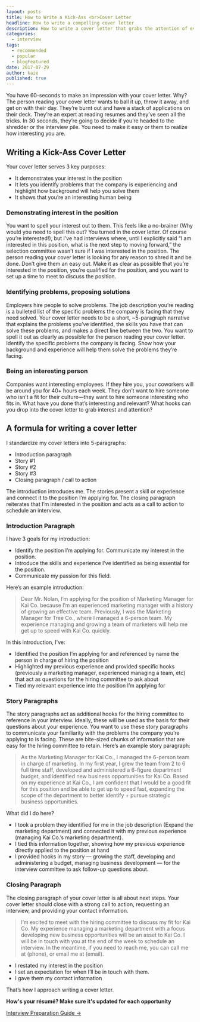 ```yaml
---
layout: posts
title: How to Write a Kick-Ass <br>Cover Letter
headline: How to write a compelling cover letter
description: How to write a cover letter that grabs the attention of even the most seasoned resume or CV reader
categories:
  - interview
tags:
  - recommended
  - popular
  - blogFeatured
date: 2017-07-29
author: kaie
published: true
---
```

You have 60-seconds to make an impression with your cover letter. Why? The person reading your cover letter wants to ball it up, throw it away, and get on with their day. They’re burnt out and have a stack of applications on their deck. They’re an expert at reading resumes and they’ve seen all the tricks. In 30 seconds, they’re going to decide if you’re headed to the shredder or the interview pile. You need to make it easy or them to realize how interesting you are.

## Writing a Kick-Ass Cover Letter

Your cover letter serves 3 key purposes:

 - It demonstrates your interest in the position
 - It lets you identify problems that the company is experiencing and highlight how background will help you solve them
 - It shows that you’re an interesting human being

### Demonstrating interest in the position

You want to spell your interest out to them. This feels like a no-brainer (Why would you need to spell this out? You turned in the cover letter. Of course you’re interested!), but I’ve had interviews where, until I explicitly said “I am interested in this position, what is the next step to moving forward,” the selection committee wasn’t sure if I was interested in the position. The person reading your cover letter is looking for any reason to shred it and be done. Don’t give them an easy out. Make it as clear as possible that you’re interested in the position, you’re qualified for the position, and you want to set up a time to meet to discuss the position.

### Identifying problems, proposing solutions

Employers hire people to solve problems. The job description you’re reading is a bulleted list of the specific problems the company is facing that they need solved. Your cover letter needs to be a short, ~5-paragraph narrative that explains the problems you’ve identified, the skills you have that can solve these problems, and makes a direct line between the two. You want to spell it out as clearly as possible for the person reading your cover letter. Identify the specific problems the company is facing. Show how your background and experience will help them solve the problems they’re facing.

### Being an interesting person

Companies want interesting employees. If they hire you, your coworkers will be around you for 40+ hours each week. They don’t want to hire someone who isn’t a fit for their culture—they want to hire someone interesting who fits in. What have you done that’s interesting and relevant? What hooks can you drop into the cover letter to grab interest and attention?

## A formula for writing a cover letter

I standardize my cover letters into 5-paragraphs:

 - Introduction paragraph
 - Story #1
 - Story #2
 - Story #3
 - Closing paragraph / call to action

The introduction introduces me. The stories present a skill or experience and connect it to the position I’m applying for. The closing paragraph reiterates that I’m interested in the position and acts as a call to action to schedule an interview.

### Introduction Paragraph

I have 3 goals for my introduction:

 - Identify the position I’m applying for. Communicate my interest in the position.
 - Introduce the skills and experience I’ve identified as being essential for the position.
 - Communicate my passion for this field.

Here’s an example introduction:

> Dear Mr. Nolan, I’m applying for the position of Marketing Manager for Kai Co. because I’m an experienced marketing manager with a history of growing an effective team. Previously, I was the Marketing Manager for Tree Co., where I managed a 6-person team. My experience managing and growing a team of marketers will help me get up to speed with Kai Co. quickly.

In this introduction, I've:

 - Identified the position I’m applying for and referenced by name the person in charge of hiring the position
 - Highlighted my previous experience and provided specific hooks (previously a marketing manager, experienced managing a team, etc) that act as questions for the hiring committee to ask about
 - Tied my relevant experience into the position I’m applying for

### Story Paragraphs

The story paragraphs act as additional hooks for the hiring committee to reference in your interview. Ideally, these will be used as the basis for their questions about your experience. You want to use these story paragraphs to communicate your familiarity with the problems the company you’re applying to is facing. These are bite-sized chunks of information that are easy for the hiring committee to retain. Here’s an example story paragraph:

> As the Marketing Manager for Kai Co., I managed the 6-person team in charge of marketing. In my first year, I grew the team from 2 to 6 full time staff, developed and administered a 6-figure department budget, and identified new business opportunities for Kai Co. Based on my experience at Kai Co., I am confident that I would be a good fit for this position and be able to get up to speed fast, expanding the scope of the department to better identify + pursue strategic business opportunities.

What did I do here?

*   I took a problem they identified for me in the job description (Expand the marketing department) and connected it with my previous experience (managing Kai Co.’s marketing department).
*   I tied this information together, showing how my previous experience directly applied to the position at hand
*   I provided hooks in my story — growing the staff, developing and administering a budget, managing business development — for the interview committee to ask follow-up questions about.

### Closing Paragraph

The closing paragraph of your cover letter is all about next steps. Your cover letter should close with a strong call to action, requesting an interview, and providing your contact information.

> I’m excited to meet with the hiring committee to discuss my fit for Kai Co. My experience managing a marketing department with a focus developing new business opportunities will be an asset to Kai Co. I will be in touch with you at the end of the week to schedule an interview. In the meantime, if you need to reach me, you can call me at (phone), or email me at (email).

 - I restated my interest in the position
 - I set an expectation for when I’ll be in touch with them.
 - I gave them my contact information

That’s how I approach writing a cover letter.

<div class='guide-link'>
<p><strong>How's your résumé? Make sure it's updated for each opportunity</strong></p>
<p><a href="/interview-preparation-guide/">Interview Preparation Guide →</a></p>
</div>

<div class="inline-ad hidden"></div>